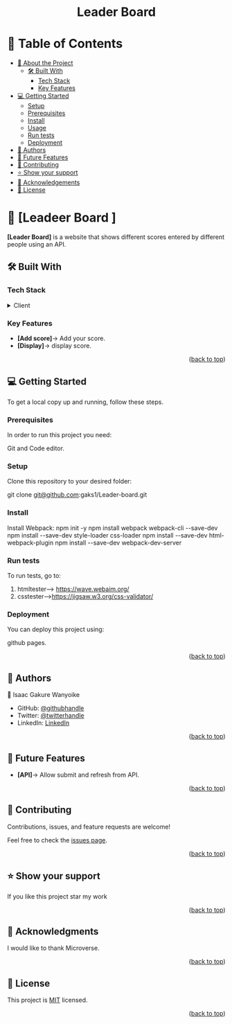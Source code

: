 <a name="readme-top"></a>



<div align="center">
  

  <h1><b>Leader Board</b></h1>

</div>



# 📗 Table of Contents

- [📖 About the Project](#about-project)
  - [🛠 Built With](#built-with)
    - [Tech Stack](#tech-stack)
    - [Key Features](#key-features)
- [💻 Getting Started](#getting-started)
  - [Setup](#setup)
  - [Prerequisites](#prerequisites)
  - [Install](#install)
  - [Usage](#usage)
  - [Run tests](#run-tests)
  - [Deployment](#triangular_flag_on_post-deployment)
- [👥 Authors](#authors)
- [🔭 Future Features](#future-features)
- [🤝 Contributing](#contributing)
- [⭐️ Show your support](#support)
- [🙏 Acknowledgements](#acknowledgements)
- [📝 License](#license)



# 📖 [Leadeer Board ] <a name="about-project"></a>



**[Leader Board]** is a website that shows different scores entered by different people using an API.<br>
## 🛠 Built With <a name="built-with"></a>

### Tech Stack <a name="tech-stack"></a>



<details>
  <summary>Client</summary>
  <ul>
    <li><a href="https://www.quackit.com/html/codes/html_code_library.cfm">Html</a></li>
    <li><a href="https://www.w3docs.com/course/css-the-complete-guide-2020-incl-flexbox-grid-sass">css</a></li>
  </ul>
</details>




### Key Features <a name="key-features"></a>



- **[Add score]**-> Add your score.
- **[Display]**-> display score.







<p align="right">(<a href="#readme-top">back to top</a>)</p>



## 💻 Getting Started <a name="getting-started"></a>



To get a local copy up and running, follow these steps.

### Prerequisites

In order to run this project you need:

 Git and Code editor.
### Setup

Clone this repository to your desired folder:

git clone git@github.com:gaks1/Leader-board.git

### Install

Install 
Webpack:
npm init -y
npm install webpack webpack-cli --save-dev
npm install --save-dev style-loader css-loader
npm install --save-dev html-webpack-plugin
npm install --save-dev webpack-dev-server


### Run tests

To run tests, go to:

1. htmltester--> https://wave.webaim.org/
2. csstester-->https://jigsaw.w3.org/css-validator/


### Deployment

You can deploy this project using:

github pages.
 


<p align="right">(<a href="#readme-top">back to top</a>)</p>



## 👥 Authors <a name="authors"></a>



👤  Isaac Gakure Wanyoike

 - GitHub: [@githubhandle](https://github.com/gaks1)
 - Twitter: [@twitterhandle](https://twitter.com/bopplov)
-  LinkedIn: [LinkedIn](https://www.linkedin.com/in/isaac-wanyoike-1841a8172/)

<p align="right">(<a href="#readme-top">back to top</a>)</p>



## 🔭 Future Features <a name="future-features"></a>



- **[API]**-> Allow submit and refresh from API.




<p align="right">(<a href="#readme-top">back to top</a>)</p>



## 🤝 Contributing <a name="contributing"></a>

Contributions, issues, and feature requests are welcome!

Feel free to check the [issues page](https://github.com/gaks1/Leader-board/issues).

<p align="right">(<a href="#readme-top">back to top</a>)</p>



## ⭐️ Show your support <a name="support"></a>


If you like this project star my work

<p align="right">(<a href="#readme-top">back to top</a>)</p>


## 🙏 Acknowledgments <a name="acknowledgements"></a>



I would like to thank Microverse.

<p align="right">(<a href="#readme-top">back to top</a>)</p>

## 📝 License <a name="license"></a>

This project is [MIT](MIT.md) licensed.


<p align="right">(<a href="#readme-top">back to top</a>)</p>